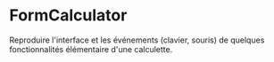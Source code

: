 # FormCalculator

Reproduire l'interface et les événements (clavier, souris) de quelques fonctionnalités élémentaire d'une calculette. 
